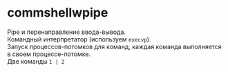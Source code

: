 # commshellwpipe

Pipe и перенаправление ввода-вывода.  
Командный интерпретатор (используем `execvp`).  
Запуск процессов-потомков для команд, каждая команда выполняется в своем процессе-потомке.  
Две команды `1 | 2`  
